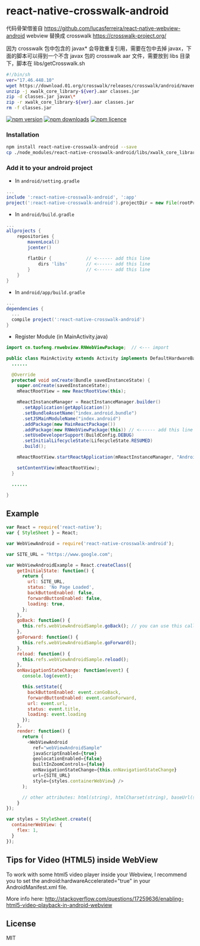 # react-native-crosswalk-android
代码骨架借鉴自 https://github.com/lucasferreira/react-native-webview-android
webview 替换成 crosswalk https://crosswalk-project.org/

因为 crosswalk 包中包含的 javax* 会导致重复引用，需要在包中去掉 javax，下面的脚本可以得到一个不含 javax 包的 crosswalk aar 文件，需要放到 libs 目录下，脚本在 libs/getCrosswalk.sh 
```bash
#!/bin/sh
ver="17.46.448.10"
wget https://download.01.org/crosswalk/releases/crosswalk/android/maven2/org/xwalk/xwalk_core_library/${ver}/xwalk_core_library-${ver}.aar
unzip -j xwalk_core_library-${ver}.aar classes.jar
zip -d classes.jar javax\*
zip -r xwalk_core_library-${ver}.aar classes.jar
rm -f classes.jar
```

[![npm version](http://img.shields.io/npm/v/react-native-crosswalk-android.svg?style=flat-square)](https://npmjs.org/package/react-native-crosswalk-android "View this project on npm")
[![npm downloads](http://img.shields.io/npm/dm/react-native-crosswalk-android.svg?style=flat-square)](https://npmjs.org/package/react-native-crosswalk-android "View this project on npm")
[![npm licence](http://img.shields.io/npm/l/react-native-crosswalk-android.svg?style=flat-square)](https://npmjs.org/package/react-native-crosswalk-android "View this project on npm")

### Installation

```bash
npm install react-native-crosswalk-android --save
cp ./node_modules/react-native-crosswalk-android/libs/xwalk_core_library-17.46.448.10.aar android/app/libs
```

### Add it to your android project

* In `android/setting.gradle`

```gradle
...
include ':react-native-crosswalk-android', ':app'
project(':react-native-crosswalk-android').projectDir = new File(rootProject.projectDir, '../node_modules/react-native-crosswalk-android')
```

* In `android/build.gradle`

```gradle
...
allprojects {
    repositories {
        mavenLocal()
        jcenter()
        
        flatDir {             // <------ add this line
            dirs 'libs'       // <------ add this line
        }                     // <------ add this line
    }
}
```

* In `android/app/build.gradle`

```gradle
...
dependencies {
  ...
  compile project(':react-native-crosswalk-android')
}
```

* Register Module (in MainActivity.java)

```java
import cn.tuofeng.rnwebview.RNWebViewPackage;  // <--- import

public class MainActivity extends Activity implements DefaultHardwareBackBtnHandler {
  ......

  @Override
  protected void onCreate(Bundle savedInstanceState) {
    super.onCreate(savedInstanceState);
    mReactRootView = new ReactRootView(this);

    mReactInstanceManager = ReactInstanceManager.builder()
      .setApplication(getApplication())
      .setBundleAssetName("index.android.bundle")
      .setJSMainModuleName("index.android")
      .addPackage(new MainReactPackage())
      .addPackage(new RNWebViewPackage(this)) // <------ add this line to yout MainActivity class
      .setUseDeveloperSupport(BuildConfig.DEBUG)
      .setInitialLifecycleState(LifecycleState.RESUMED)
      .build();

    mReactRootView.startReactApplication(mReactInstanceManager, "AndroidRNSample", null);

    setContentView(mReactRootView);
  }

  ......

}
```

## Example
```javascript
var React = require('react-native');
var { StyleSheet } = React;

var WebViewAndroid = require('react-native-crosswalk-android');

var SITE_URL = "https://www.google.com";

var WebViewAndroidExample = React.createClass({
    getInitialState: function() {
      return {
        url: SITE_URL,
        status: 'No Page Loaded',
        backButtonEnabled: false,
        forwardButtonEnabled: false,
        loading: true,
      };
    },
    goBack: function() {
      this.refs.webViewAndroidSample.goBack(); // you can use this callbacks to control webview
    },
    goForward: function() {
      this.refs.webViewAndroidSample.goForward();
    },
    reload: function() {
      this.refs.webViewAndroidSample.reload();
    },
    onNavigationStateChange: function(event) {
      console.log(event);

      this.setState({
        backButtonEnabled: event.canGoBack,
        forwardButtonEnabled: event.canGoForward,
        url: event.url,
        status: event.title,
        loading: event.loading
      });
    },
    render: function() {
      return (
        <WebViewAndroid
          ref="webViewAndroidSample"
          javaScriptEnabled={true}
          geolocationEnabled={false}
          builtInZoomControls={false}
          onNavigationStateChange={this.onNavigationStateChange}
          url={SITE_URL}
          style={styles.containerWebView} />
      );

      // other attributes: html(string), htmlCharset(string), baseUrl(string), injectedJavaScript(string), disableCookies(bool), disablePlugins(bool), userAgent(string)
    }
});

var styles = StyleSheet.create({
  containerWebView: {
    flex: 1,
  }
});
```

## Tips for Video (HTML5) inside WebView

To work with some html5 video player inside your Webview, I recommend you to set the android:hardwareAccelerated="true" in your AndroidManifest.xml file.

More info here: http://stackoverflow.com/questions/17259636/enabling-html5-video-playback-in-android-webview

## License
MIT
